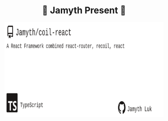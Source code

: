 <!-- built at 6/10/2023, 2:10:25 PM -->
<h1 align="center">
🎉 Jamyth Present 🎉
</h1>
<p align="center">
    <a href="https://github.com/Jamyth/coil-react">
        <img width="1000" height="300" src="./readme.svg" />
    </a>
</p>
